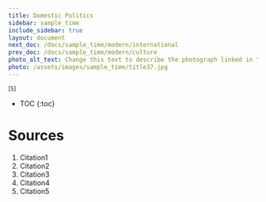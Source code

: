 ```yaml
---
title: Domestic Politics
sidebar: sample_time
include_sidebar: true
layout: document
next_doc: /docs/sample_time/modern/international
prev_doc: /docs/sample_time/modern/culture
photo_alt_text: Change this text to describe the photograph linked in "photo".
photo: /assets/images/sample_time/title37.jpg
---
```


<sup>[5]</sup>

* TOC
{:toc}

# Sources

1. Citation1
2. Citation2
3. Citation3
4. Citation4
5. Citation5
